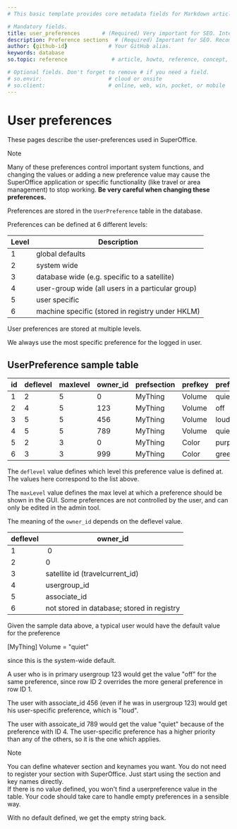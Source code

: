 ```yaml
---
# This basic template provides core metadata fields for Markdown articles on docs.superoffice.com.

# Mandatory fields.
title: user_preferences       # (Required) Very important for SEO. Intent in a unique string of 43-59 chars including spaces.
description: Preference sections  # (Required) Important for SEO. Recommended character length is 115-145 characters including spaces.
author: {github-id}             # Your GitHub alias.
keywords: database
so.topic: reference              # article, howto, reference, concept, guide

# Optional fields. Don't forget to remove # if you need a field.
# so.envir:                     # cloud or onsite
# so.client:                    # online, web, win, pocket, or mobile
---
```


# User preferences

These pages describe the user-preferences used in SuperOffice.

> [!NOTE]
> Many of these preferences control important system functions, and changing the values or adding a new preference value may cause the SuperOffice application or specific functionality (like travel or area management) to stop working. **Be very careful when changing these preferences.**

Preferences are stored in the `UserPreference` table in the database.

Preferences can be defined at 6 different levels:

| Level | Description |
|---|---|
| 1 | global defaults |
| 2 | system wide |
| 3 | database wide (e.g. specific to a satellite) |
| 4 | user-group wide (all users in a particular group) |
| 5 | user specific |
| 6 | machine specific (stored in registry under HKLM) |

User preferences are stored at multiple levels.

We always use the most specific preference for the logged in user.

## UserPreference sample table

| id | deflevel | maxlevel | owner\_id | prefsection | prefkey | prefvalue |
|---|---|---|---|---|---|---|
| 1 | 2 | 5 | 0   | MyThing | Volume | quiet  |
| 2 | 4 | 5 | 123 | MyThing | Volume | off    |
| 3 | 5 | 5 | 456 | MyThing | Volume | loud   |
| 4 | 5 | 5 | 789 | MyThing | Volume | quiet  |
| 5 | 2 | 3 | 0   | MyThing | Color  | purple |
| 6 | 3 | 3 | 999 | MyThing | Color  | green  |

The `deflevel` value defines which level this preference value is defined at. The values here correspond to the list above.

The `maxLevel` value defines the max level at which a preference should be shown in the GUI. Some preferences are not controlled by the user, and can only be edited in the admin tool.

The meaning of the `owner_id` depends on the deflevel value.

| deflevel | owner\_id |
|---|---|
| 1 | 0 |
| 2 | 0 |
| 3 | satellite id (travelcurrent\_id) |
| 4 | usergroup\_id |
| 5 | associate\_id |
| 6 | not stored in database; stored in registry |

Given the sample data above, a typical user would have the default value for the preference

\[MyThing\] Volume = "quiet"

since this is the system-wide default.

A user who is in primary usergroup 123 would get the value "off" for the same preference, since row ID 2 overrides the more general preference in row ID 1.

The user with associate\_id 456 (even if he was in usergroup 123) would get his user-specific preference, which is "loud".

The user with assoicate\_id 789 would get the value "quiet" because of the preference with ID 4. The user-specific preference has a higher priority than any of the others, so it is the one which applies.

> [!NOTE]
> You can define whatever section and keynames you want. You do not need to register your section with SuperOffice. Just start using the section and key names directly.<br>If there is no value defined, you won't find a userpreference value in the table. Your code should take care to handle empty preferences in a sensible way.

With no default defined, we get the empty string back.
